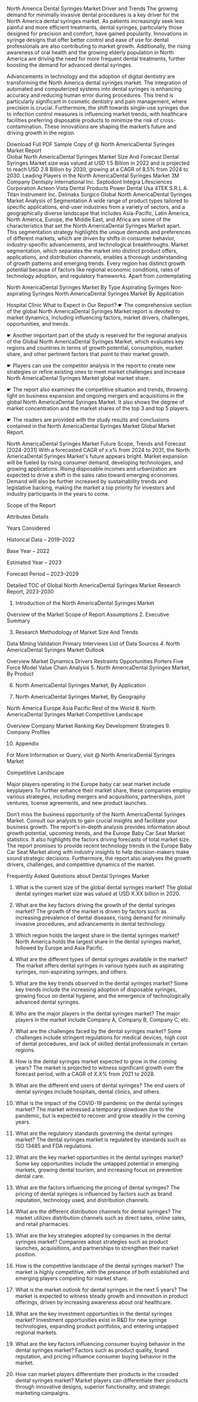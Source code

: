 North America Dental Syringes Market Driver and Trends
The growing demand for minimally invasive dental procedures is a key driver for the North America dental syringes market. As patients increasingly seek less painful and more efficient treatments, dental syringes, particularly those designed for precision and comfort, have gained popularity. Innovations in syringe designs that offer better control and ease of use for dental professionals are also contributing to market growth. Additionally, the rising awareness of oral health and the growing elderly population in North America are driving the need for more frequent dental treatments, further boosting the demand for advanced dental syringes.

Advancements in technology and the adoption of digital dentistry are transforming the North America dental syringes market. The integration of automated and computerized systems into dental syringes is enhancing accuracy and reducing human error during procedures. This trend is particularly significant in cosmetic dentistry and pain management, where precision is crucial. Furthermore, the shift towards single-use syringes due to infection control measures is influencing market trends, with healthcare facilities preferring disposable products to minimize the risk of cross-contamination. These innovations are shaping the market’s future and driving growth in the region.

Download Full PDF Sample Copy of @ North AmericaDental Syringes Market Report  
Global North AmericaDental Syringes Market Size And Forecast
Dental Syringes Market size was valued at USD 1.5 Billion in 2022 and is projected to reach USD 2.8 Billion by 2030, growing at a CAGR of 8.5% from 2024 to 2030.
Leading Players in the North AmericaDental Syringes Market
3M Company
Dentsply International Inc.
Septodont
Integra Lifesciences Corporation
Acteon
Vista Dental Products
Power Dental Usa
4TEK S.R.L
A. Titan Instrument Inc.
Delmaks Surgico
Global North AmericaDental Syringes Market Analysis of Segmentation
A wide range of product types tailored to specific applications, end-user industries from a variety of sectors, and a geographically diverse landscape that includes Asia-Pacific, Latin America, North America, Europe, the Middle East, and Africa are some of the characteristics that set the North AmericaDental Syringes Market apart. This segmentation strategy highlights the unique demands and preferences of different markets, which are driven by shifts in consumer behavior, industry-specific advancements, and technological breakthroughs. Market segmentation, which separates the market into distinct product offers, applications, and distribution channels, enables a thorough understanding of growth patterns and emerging trends. Every region has distinct growth potential because of factors like regional economic conditions, rates of technology adoption, and regulatory frameworks. Apart from contemplating

North AmericaDental Syringes Market By Type
Aspirating Syringes
Non-aspirating Syringes
North AmericaDental Syringes Market By Application

Hospital
Clinic
What to Expect in Our Report?
☛ The comprehensive section of the global North AmericaDental Syringes Market report is devoted to market dynamics, including influencing factors, market drivers, challenges, opportunities, and trends.

☛ Another important part of the study is reserved for the regional analysis of the Global North AmericaDental Syringes Market, which evaluates key regions and countries in terms of growth potential, consumption, market share, and other pertinent factors that point to their market growth.

☛ Players can use the competitor analysis in the report to create new strategies or refine existing ones to meet market challenges and increase North AmericaDental Syringes Market global market share.

☛ The report also examines the competitive situation and trends, throwing light on business expansion and ongoing mergers and acquisitions in the global North AmericaDental Syringes Market. It also shows the degree of market concentration and the market shares of the top 3 and top 5 players.

☛ The readers are provided with the study results and conclusions contained in the North AmericaDental Syringes Market Global Market Report.

North AmericaDental Syringes Market Future Scope, Trends and Forecast [2024-2031]
With a forecasted CAGR of x.x% from 2024 to 2031, the North AmericaDental Syringes Market's future appears bright. Market expansion will be fueled by rising consumer demand, developing technologies, and growing applications. Rising disposable incomes and urbanization are expected to drive a shift in the sales ratio toward emerging economies. Demand will also be further increased by sustainability trends and legislative backing, making the market a top priority for investors and industry participants in the years to come.

Scope of the Report

Attributes Details

Years Considered

Historical Data – 2019–2022

Base Year – 2022

Estimated Year – 2023

Forecast Period – 2023–2029

Detailed TOC of Global North AmericaDental Syringes Market Research Report, 2023-2030
1. Introduction of the North AmericaDental Syringes Market

Overview of the Market
Scope of Report
Assumptions
2. Executive Summary

3. Research Methodology of Market Size And Trends

Data Mining
Validation
Primary Interviews
List of Data Sources
4. North AmericaDental Syringes Market Outlook

Overview
Market Dynamics
Drivers
Restraints
Opportunities
Porters Five Force Model
Value Chain Analysis
5. North AmericaDental Syringes Market, By Product

6. North AmericaDental Syringes Market, By Application

7. North AmericaDental Syringes Market, By Geography

North America
Europe
Asia Pacific
Rest of the World
8. North AmericaDental Syringes Market Competitive Landscape

Overview
Company Market Ranking
Key Development Strategies
9. Company Profiles

10. Appendix

For More Information or Query, visit @ North AmericaDental Syringes Market

Competitive Landscape

Major players operating in the Europe baby car seat market include keyplayers To further enhance their market share, these companies employ various strategies, including mergers and acquisitions, partnerships, joint ventures, license agreements, and new product launches.

Don’t miss the business opportunity of the North AmericaDental Syringes Market. Consult our analysts to gain crucial insights and facilitate your business growth.
The report's in-depth analysis provides information about growth potential, upcoming trends, and the Europe Baby Car Seat Market statistics. It also highlights the factors driving forecasts of total market size. The report promises to provide recent technology trends in the Europe Baby Car Seat Market along with industry insights to help decision-makers make sound strategic decisions. Furthermore, the report also analyses the growth drivers, challenges, and competitive dynamics of the market.

Frequently Asked Questions about Dental Syringes Market
1. What is the current size of the global dental syringes market?
The global dental syringes market size was valued at USD X.XX billion in 2020.

2. What are the key factors driving the growth of the dental syringes market?
The growth of the market is driven by factors such as increasing prevalence of dental diseases, rising demand for minimally invasive procedures, and advancements in dental technology.

3. Which region holds the largest share in the dental syringes market?
North America holds the largest share in the dental syringes market, followed by Europe and Asia Pacific.

4. What are the different types of dental syringes available in the market?
The market offers dental syringes in various types such as aspirating syringes, non-aspirating syringes, and others.

5. What are the key trends observed in the dental syringes market?
Some key trends include the increasing adoption of disposable syringes, growing focus on dental hygiene, and the emergence of technologically advanced dental syringes.

6. Who are the major players in the dental syringes market?
The major players in the market include Company A, Company B, Company C, etc.

7. What are the challenges faced by the dental syringes market?
Some challenges include stringent regulations for medical devices, high cost of dental procedures, and lack of skilled dental professionals in certain regions.

8. How is the dental syringes market expected to grow in the coming years?
The market is projected to witness significant growth over the forecast period, with a CAGR of X.X% from 2021 to 2028.

9. What are the different end users of dental syringes?
The end users of dental syringes include hospitals, dental clinics, and others.

10. What is the impact of the COVID-19 pandemic on the dental syringes market?
The market witnessed a temporary slowdown due to the pandemic, but is expected to recover and grow steadily in the coming years.

11. What are the regulatory standards governing the dental syringes market?
The dental syringes market is regulated by standards such as ISO 13485 and FDA regulations.

12. What are the key market opportunities in the dental syringes market?
Some key opportunities include the untapped potential in emerging markets, growing dental tourism, and increasing focus on preventive dental care.

13. What are the factors influencing the pricing of dental syringes?
The pricing of dental syringes is influenced by factors such as brand reputation, technology used, and distribution channels.

14. What are the different distribution channels for dental syringes?
The market utilizes distribution channels such as direct sales, online sales, and retail pharmacies.

15. What are the key strategies adopted by companies in the dental syringes market?
Companies adopt strategies such as product launches, acquisitions, and partnerships to strengthen their market position.

16. How is the competitive landscape of the dental syringes market?
The market is highly competitive, with the presence of both established and emerging players competing for market share.

17. What is the market outlook for dental syringes in the next 5 years?
The market is expected to witness steady growth and innovation in product offerings, driven by increasing awareness about oral healthcare.

18. What are the key investment opportunities in the dental syringes market?
Investment opportunities exist in R&D for new syringe technologies, expanding product portfolios, and entering untapped regional markets.

19. What are the key factors influencing consumer buying behavior in the dental syringes market?
Factors such as product quality, brand reputation, and pricing influence consumer buying behavior in the market.

20. How can market players differentiate their products in the crowded dental syringes market?
Market players can differentiate their products through innovative designs, superior functionality, and strategic marketing campaigns.
